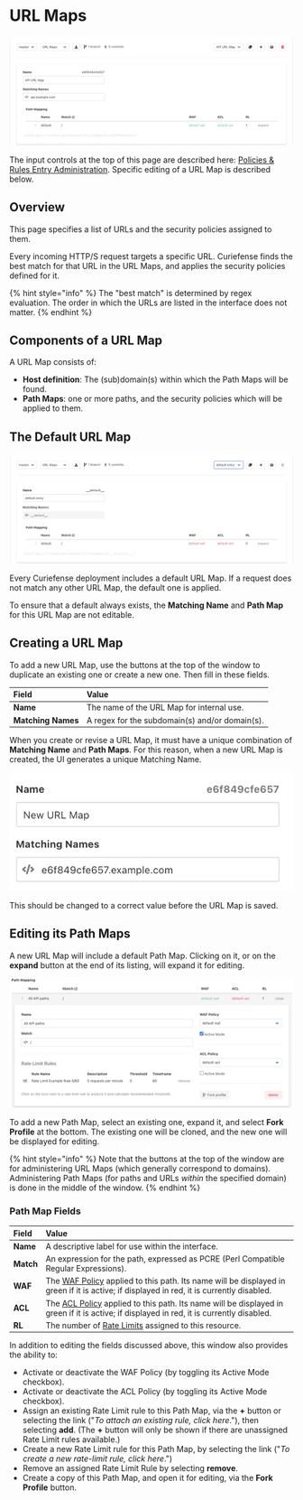 # URL Maps

![](../../.gitbook/assets/url-maps-initial.png)

The input controls at the top of this page are described here: [Policies & Rules Entry Administration](./#entry-administration). Specific editing of a URL Map is described below.

## Overview

This page specifies a list of URLs and the security policies assigned to them.

Every incoming HTTP/S request targets a specific URL. Curiefense finds the best match for that URL in the URL Maps, and applies the security policies defined for it.

{% hint style="info" %}
The "best match" is determined by regex evaluation. The order in which the URLs are listed in the interface does not matter.
{% endhint %}

## Components of a URL Map

A URL Map consists of:

* **Host definition**: The \(sub\)domain\(s\) within which the Path Maps will be found.
* **Path Maps**: one or more paths, and the security policies which will be applied to them.

## The Default URL Map

![](../../.gitbook/assets/url-maps-default%20%281%29.png)

Every Curiefense deployment includes a default URL Map. If a request does not match any other URL Map, the default one is applied.

To ensure that a default always exists, the **Matching Name** and **Path Map** for this URL Map are not editable.

## Creating a URL Map

To add a new URL Map, use the buttons at the top of the window to duplicate an existing one or create a new one. Then fill in these fields.

| Field | Value |
| :--- | :--- |
| **Name** | The name of the URL Map for internal use. |
| **Matching Names** | A regex for the subdomain\(s\) and/or domain\(s\). |

When you create or revise a URL Map, it must have a unique combination of **Matching Name** and **Path Maps**. For this reason, when a new URL Map is created, the UI generates a unique Matching Name. 

![](../../.gitbook/assets/url-map-unique-matching-name.png)

This should be changed to a correct value before the URL Map is saved.

## Editing its Path Maps

A new URL Map will include a default Path Map. Clicking on it, or on the **expand** button at the end of its listing, will expand it for editing.

![](../../.gitbook/assets/url-maps-api-expanded%20%281%29.png)

To add a new Path Map, select an existing one, expand it, and select **Fork Profile** at the bottom. The existing one will be cloned, and the new one will be displayed for editing.

{% hint style="info" %}
Note that the buttons at the top of the window are for administering URL Maps \(which generally correspond to domains\). Administering Path Maps \(for paths and URLs _within_ the specified domain\) is done in the middle of the window.
{% endhint %}

### Path Map Fields

| **Field** | **Value** |
| :--- | :--- |
| **Name** | A descriptive label for use within the interface. |
| **Match** | An expression for the path, expressed as PCRE \(Perl Compatible Regular Expressions\).  |
| **WAF** | The [WAF Policy](waf-policies.md) applied to this path. Its name will be displayed in green if it is active; if displayed in red, it is currently disabled. |
| **ACL** | The [ACL Policy](acl-policies.md) applied to this path. Its name will be displayed in green if it is active; if displayed in red, it is currently disabled. |
| **RL** | The number of [Rate Limits](rate-limits.md) assigned to this resource. |

In addition to editing the fields discussed above, this window also provides the ability to:

* Activate or deactivate the WAF Policy \(by toggling its Active Mode checkbox\).
* Activate or deactivate the ACL Policy \(by toggling its Active Mode checkbox\).
* Assign an existing Rate Limit rule to this Path Map, via the **+** button or selecting the link \("_To attach an existing rule, click here_."\), then selecting **add**. \(The **+** button will only be shown if there are unassigned Rate Limit rules available.\)
* Create a new Rate Limit rule for this Path Map, by selecting the link \("_To create a new rate-limit rule, click here_."\)
* Remove an assigned Rate Limit Rule by selecting **remove**.
* Create a copy of this Path Map, and open it for editing, via the **Fork Profile** button.

